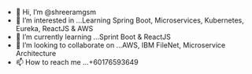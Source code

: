 - 👋 Hi, I’m @shreeramgsm
- 👀 I’m interested in ...Learning Spring Boot, Microservices, Kubernetes, Eureka, ReactJS & AWS
- 🌱 I’m currently learning ...Sprint Boot & ReactJS
- 💞️ I’m looking to collaborate on ...AWS, IBM FileNet, Microservice Architecture
- 📫 How to reach me ...+60176593649

<!---
shreeramgsm/shreeramgsm is a ✨ special ✨ repository because its `README.md` (this file) appears on your GitHub profile.
You can click the Preview link to take a look at your changes.
--->
